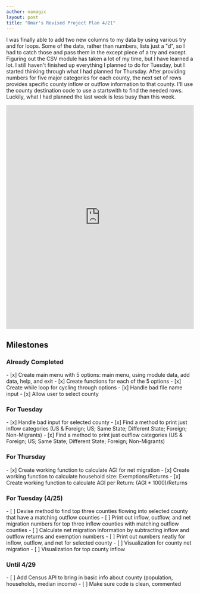 ```yaml
---
author: namagic
layout: post
title: "Omar's Revised Project Plan 4/21"
---
```


I was finally able to add two new columns to my data by using various try and for loops. Some of the data, rather than numbers, lists just a "d", so I had to catch those and pass them in the except piece of a try and except. Figuring out the CSV module has taken a lot of my time, but I have learned a lot. I still haven't finished up everything I planned to do for Tuesday, but I started thinking through what I had planned for Thursday. After providing numbers for five major categories for each county, the next set of rows provides specific county inflow or outflow information to that county. I'll use the county destination code to use a startswith to find the needed rows. Luckily, what I had planned the last week is less busy than this week.

<iframe src="https://trinket.io/embed/python3/cd7a9bf6bf" width="100%" height="600" frameborder="0" marginwidth="0" marginheight="0" allowfullscreen></iframe>
<h2>Milestones</h2>

<h3>Already Completed</h3>
- [x] Create main menu with 5 options: main menu, using module data, add data, help, and exit
- [x] Create functions for each of the 5 options
- [x] Create while loop for cycling through options
- [x] Handle bad file name input
- [x] Allow user to select county

<h3>For Tuesday</h3>
- [x] Handle bad input for selected county
- [x] Find a method to print just inflow categories (US & Foreign; US; Same State; Different State; Foreign; Non-Migrants)
- [x] Find a method to print just outflow categories (US & Foreign; US; Same State; Different State; Foreign; Non-Migrants)

<h3>For Thursday</h3>
- [x] Create working function to calculate AGI for net migration
- [x] Create working function to calculate household size: Exemptions/Returns
- [x] Create working function to calculate AGI per Return: (AGI * 1000)/Returns

<h3>For Tuesday (4/25)</h3>
- [ ] Devise method to find top three counties flowing into selected county that have a matching outflow counties
- [ ] Print out inflow, outflow, and net migration numbers for top three inflow counties with matching outflow counties
- [ ] Calculate net migration information by subtracting inflow and outflow returns and exemption numbers
- [ ] Print out numbers neatly for inflow, outflow, and net for selected county
- [ ] Visualization for county net migration
- [ ] Visualization for top county inflow

<h3>Until 4/29</h3>
- [ ] Add Census API to bring in basic info about county (population, households, median income)
- [ ] Make sure code is clean, commented
